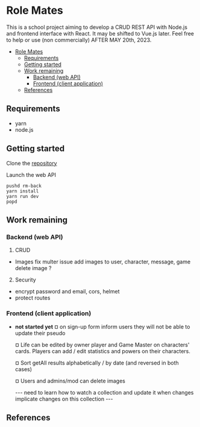 # Role Mates

This is a school project aiming to develop a CRUD REST API with Node.js and frontend interface with React. It may be shifted to Vue.js later.
Feel free to help or use (non commercially) AFTER MAY 20th, 2023.

- [Role Mates](#role-mates)
  - [Requirements](#requirements)
  - [Getting started](#getting-started)
  - [Work remaining](#work-remaining)
    - [Backend (web API)](#backend-web-api)
    - [Frontend (client application)](#frontend-client-application)
  - [References](#references)


## Requirements

- yarn
- node.js

## Getting started

Clone the [repository](https://github.com/kimt0t0/Role-Mates/)

Launch the web API

~~~
pushd rm-back
yarn install
yarn run dev
popd
~~~

<!-- Launch the front-end application

~~~
pushd rm-front
yarn install
yarn run dev
popd
~~~ -->

## Work remaining

### Backend (web API)


1. CRUD

- Images
    fix multer issue
    add images to user, character, message, game
    delete image ?

2. Security

- encrypt password and email, cors, helmet
- protect routes

### Frontend (client application)


- **not started yet**
  ¤ on sign-up form inform users they will not be able to update their pseudo

  ¤ Life can be edited by owner player and Game Master on characters' cards. Players can add / edit statistics and powers on their characters.

  ¤ Sort getAll results alphabetically / by date (and reversed in both cases)
  
  ¤ Users and admins/mod can delete images
  
  --- need to learn how to watch a collection and update it when changes implicate changes on this collection ---

## References

<!-- Une liste de liens utiles pour comprendre, utiliser, modifier le projet -->
